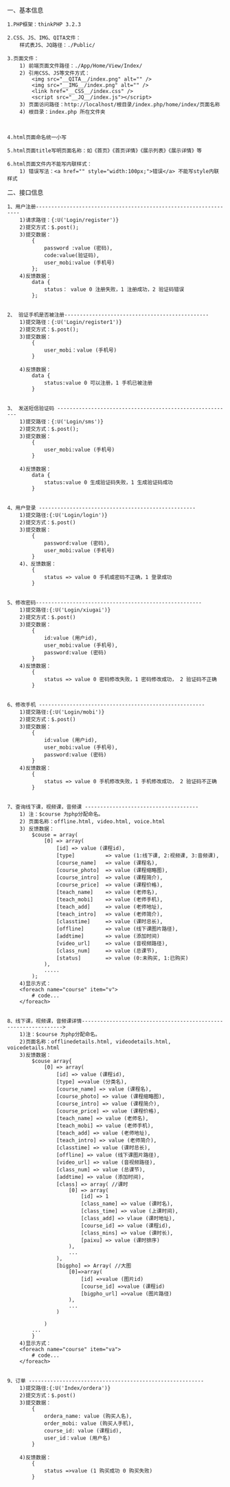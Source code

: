 一、基本信息

    1.PHP框架：thinkPHP 3.2.3

    2.CSS、JS、IMG、QITA文件：
        样式表JS、JQ路径：./Public/

    3.页面文件：
        1) 前端页面文件路径：./App/Home/View/Index/
        2) 引用CSS、JS等文件方式：
            <img src="__QITA__/index.png" alt="" />
            <img src="__IMG__/index.png" alt="" />
            <link href="__CSS__/index.css" />
            <script src="__JQ__/index.js"></script>
        3) 页面访问路径：http://localhost/根目录/index.php/home/index/页面名称
        4) 根目录：index.php 所在文件夹



    4.html页面命名统一小写

    5.html页面title写明页面名称：如《首页》《首页详情》《展示列表》《展示详情》等

    6.html页面文件内不能写内联样式：
        1) 错误写法：<a href="" style="width:100px;">错误</a> 不能写style内联样式

<!-- ------------------------------------------------------------------- -->

二、接口信息

	1、用户注册-----------------------------------------------------------------
		1)请求路径：{:U('Login/register')}
		2)提交方式：$.post();
		3)提交数据：
			{	
				password :value (密码),
				code:value(验证码),
				user_mobi:value (手机号)
			};
		4)反馈数据：
			data {
				status： value 0 注册失败，1 注册成功，2 验证码错误
			};

	
	2、 验证手机是否被注册-----------------------------------------------
		1)提交路径：{:U('Login/register1')}
		2)提交方式：$.post();
		3)提交数据：
			{	
				user_mobi：value (手机号)
			}
		
		4)反馈数据：
			data {
				status:value 0 可以注册，1 手机已被注册
			}


	3、 发送短信验证码 ---------------------------------------------------------
		1)提交路径：{:U('Login/sms')}
		2)提交方式：$.post();
		3)提交数据：
			{	
				user_mobi:value (手机号)
			}
		
		4)反馈数据：
			data {
				status:value 0 生成验证码失败，1 生成验证码成功
			}


	4、用户登录 ---------------------------------------------------
		1)提交路径:{:U('Login/login')}
		2)提交方式：$.post()
		3)提交数据：
			{	
				password:value (密码),
				user_mobi:value (手机号)
			}
		4)、反馈数据：
			{
				status => value 0 手机或密码不正确，1 登录成功
			}


	5、修改密码------------------------------------------------------
		1)提交路径:{:U('Login/xiugai')}
		2)提交方式：$.post()
		3)提交数据：
			{	
				id:value (用户id),
				user_mobi:value (手机号),
				password:value (密码)
			}
		4)反馈数据：
			{
				status => value 0 密码修改失败，1 密码修改成功， 2 验证码不正确
			}


	6、修改手机 ------------------------------------------------------
		1)提交路径:{:U('Login/mobi')}
		2)提交方式：$.post()
		3)提交数据：
			{	
				id:value (用户id),
				user_mobi:value (手机号),
				password:value (密码)
			}
		4)反馈数据：
			{
				status => value 0 手机修改失败，1 手机修改成功， 2 验证码不正确
			}


	7、查询线下课，视频课，音频课 -------------------------------------
		1) 注：$course 为php分配命名。
        2) 页面名称：offline.html, video.html, voice.html
        3) 反馈数据：
			$couse = array(	
				[0] => array(
		            [id] => value (课程id),
		            [type] 			=> value (1:线下课, 2:视频课, 3:音频课),
		            [course_name] 	=> value (课程名),
		            [course_photo] 	=> value (课程缩略图),
		            [course_intro] 	=> value (课程简介),
		            [course_price] 	=> value (课程价格),
		            [teach_name] 	=> value (老师名),
		            [teach_mobi] 	=> value (老师手机),
		            [teach_add] 	=> value (老师地址),
		            [teach_intro] 	=> value (老师简介),
		            [classtime] 	=> value (课时总长),
		            [offline] 		=> value (线下课图片路径),
		            [addtime] 		=> value (添加时间)
		            [video_url] 	=> value (音视频路径),
		            [class_num] 	=> value (总课节),
		            [status] 		=> value (0:未购买, 1:已购买)
		        ),
				.....
			);
		4)显示方式：
		<foreach name="course" item="v">
			# code...
		</foreach>
		
		
	8、线下课，视频课，音频课详情---------------------------------------------------------------->
		1)注：$course 为php分配命名。
        2)页面名称：offlinedetails.html, videodetails.html, voicedetails.html
        3)反馈数据：
			$couse array{	
				[0] => array(
		            [id] => value (课程id),
		            [type] =>value (分类名),
		            [course_name] => value (课程名),
		            [course_photo] => value (课程缩略图),
		            [course_intro] => value (课程简介),
		            [course_price] => value (课程价格),
		            [teach_name] => value (老师名),
		            [teach_mobi] => value (老师手机),
		            [teach_add] => value (老师地址),
		            [teach_intro] => value (老师简介),
		            [classtime] => value (课时总长),
		            [offline] => value (线下课图片路径),
		            [video_url] => value (音视频路径),
		            [class_num] => value (总课节),
		            [addtime] => value (添加时间),
		            [class] => array( //课时
	                    [0] => array(
                            [id] => 1
                            [class_name] => value (课时名),
                            [class_time] => value (上课时间),
                            [class_add] => vlaue (课时地址),
                            [course_id] => value (课程id),
                            [class_mins] => value (课时长),
                            [paixu] => value (课时排序)
                        ),
						...
	                ),
					[bigpho] => Array( //大图
						[0]=>array(
							[id] =>value (图片id)
							[course_id] =>value (课程id)
							[bigpho_url] =>value (图片路径)
						),
						...
	                )
				
		        )
			...
			}
		4)显示方式：
		<foreach name="course" item="va">
			# code...
		</foreach>


	9、订单 ---------------------------------------------------------
		1)提交路径:{:U('Index/ordera')}
		2)提交方式：$.post()
		3)提交数据：
			{	
				ordera_name: value (购买人名),
		        order_mobi: value (购买人手机),
		        course_id: value (课程id),
		        user_id：value (用户名)
			}
		
		4)反馈数据：
			{
				status =>value (1 购买成功 0 购买失败)
			}
